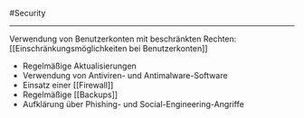 #Security
***
Verwendung von Benutzerkonten mit beschränkten Rechten: [[Einschränkungsmöglichkeiten bei Benutzerkonten]]

- Regelmäßige Aktualisierungen
- Verwendung von Antiviren- und Antimalware-Software
- Einsatz einer [[Firewall]]
- Regelmäßige [[Backups]]
- Aufklärung über Phishing- und Social-Engineering-Angriffe